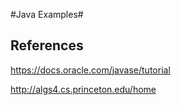 #Java Examples#

References
-

https://docs.oracle.com/javase/tutorial

http://algs4.cs.princeton.edu/home